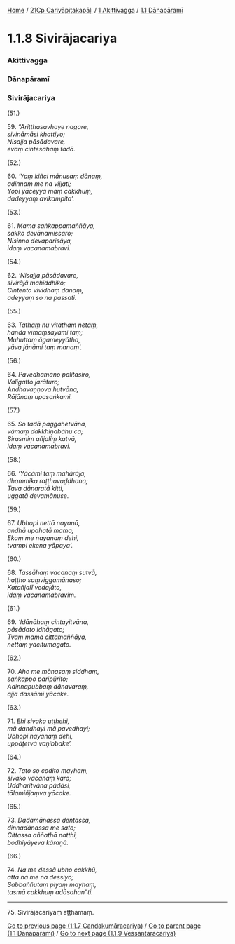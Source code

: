 
[Home](/) / [21Cp Cariyāpiṭakapāḷi](../../../21Cp.md) / [1 Akittivagga](../../1.md) / [1.1 Dānapāramī](../1.1.md)

# 1.1.8 Sivirājacariya

### Akittivagga

### Dānapāramī

### Sivirājacariya

(51.)

59\. _“Ariṭṭhasavhaye nagare,_  
_sivināmāsi khattiyo;_  
_Nisajja pāsādavare,_  
_evaṃ cintesahaṃ tadā._  


(52.)

60\. _‘Yaṃ kiñci mānusaṃ dānaṃ,_  
_adinnaṃ me na vijjati;_  
_Yopi yāceyya maṃ cakkhuṃ,_  
_dadeyyaṃ avikampito’._  


(53.)

61\. _Mama saṅkappamaññāya,_  
_sakko devānamissaro;_  
_Nisinno devaparisāya,_  
_idaṃ vacanamabravi._  


(54.)

62\. _‘Nisajja pāsādavare,_  
_sivirājā mahiddhiko;_  
_Cintento vividhaṃ dānaṃ,_  
_adeyyaṃ so na passati._  


(55.)

63\. _Tathaṃ nu vitathaṃ netaṃ,_  
_handa vīmaṃsayāmi taṃ;_  
_Muhuttaṃ āgameyyātha,_  
_yāva jānāmi taṃ manaṃ’._  


(56.)

64\. _Pavedhamāno palitasiro,_  
_Valigatto jarāturo;_  
_Andhavaṇṇova hutvāna,_  
_Rājānaṃ upasaṅkami._  


(57.)

65\. _So tadā paggahetvāna,_  
_vāmaṃ dakkhiṇabāhu ca;_  
_Sirasmiṃ añjaliṃ katvā,_  
_idaṃ vacanamabravi._  


(58.)

66\. _‘Yācāmi taṃ mahārāja,_  
_dhammika raṭṭhavaḍḍhana;_  
_Tava dānaratā kitti,_  
_uggatā devamānuse._  


(59.)

67\. _Ubhopi nettā nayanā,_  
_andhā upahatā mama;_  
_Ekaṃ me nayanaṃ dehi,_  
_tvampi ekena yāpaya’._  


(60.)

68\. _Tassāhaṃ vacanaṃ sutvā,_  
_haṭṭho saṃviggamānaso;_  
_Katañjalī vedajāto,_  
_idaṃ vacanamabraviṃ._  


(61.)

69\. _‘Idānāhaṃ cintayitvāna,_  
_pāsādato idhāgato;_  
_Tvaṃ mama cittamaññāya,_  
_nettaṃ yācitumāgato._  


(62.)

70\. _Aho me mānasaṃ siddhaṃ,_  
_saṅkappo paripūrito;_  
_Adinnapubbaṃ dānavaraṃ,_  
_ajja dassāmi yācake._  


(63.)

71\. _Ehi sivaka uṭṭhehi,_  
_mā dandhayi mā pavedhayi;_  
_Ubhopi nayanaṃ dehi,_  
_uppāṭetvā vaṇibbake’._  


(64.)

72\. _Tato so codito mayhaṃ,_  
_sivako vacanaṃ karo;_  
_Uddharitvāna pādāsi,_  
_tālamiñjaṃva yācake._  


(65.)

73\. _Dadamānassa dentassa,_  
_dinnadānassa me sato;_  
_Cittassa aññathā natthi,_  
_bodhiyāyeva kāraṇā._  


(66.)

74\. _Na me dessā ubho cakkhū,_  
_attā na me na dessiyo;_  
_Sabbaññutaṃ piyaṃ mayhaṃ,_  
_tasmā cakkhuṃ adāsahan”ti._  


---

75\. Sivirājacariyaṃ aṭṭhamaṃ.



[Go to previous page (1.1.7 Candakumāracariya)](1.1.7.md) / [Go to parent page (1.1 Dānapāramī)](../1.1.md) / [Go to next page (1.1.9 Vessantaracariya)](1.1.9.md)


